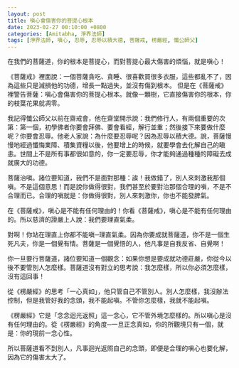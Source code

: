 ```yaml
---
layout: post
title: 嗔心會傷害你的菩提心根本
date: 2023-02-27 00:10:00 +0800
categories: [Amitabha, 淨界法師]
tags: [淨界法師, 嗔心, 忍辱, 忍辱以積大德, 菩薩戒, 楞嚴經, 懺公師父]
---
```


在我們的菩薩道，你的根本是菩提心，而對菩提心最大傷害的煩惱，就是嗔心！

《菩薩戒》裡面說：一個菩薩貪吃、貪睡、很喜歡買很多衣服，這些都亂不了，因為這些只是減損他的功德，增長一點過失，並沒有傷到根本。
但是在《菩薩戒》裡警告菩薩：嗔心會傷害你的菩提心根本。就像一顆樹，它直接傷害你的根本，你的枝葉花果就凋零。

我記得懺公師父以前在齋戒會，他在齋堂開示說：我們修行人，有兩個重要的次第：第一個，初學佛者你要會拜佛、要會看經，解行並重；然後接下來要做什麼呢？你要會忍辱。他老人家說：為什麼要忍辱呢？因為忍辱以積大德。說，菩薩慢慢地經過懺悔業障、積集資糧以後，他要增上的時候，就要學會去化解自己的瞋恚。世間上不是所有事都很如意的，你一定要忍辱，你才能夠通過種種的障礙去成就廣大的功德。

菩薩治嗔。諸位要知道，我們不是面對那種：誒！我做錯了，別人來刺激我那個嗔。不是這個意思！而是說你做得很對，我們甚至於要對治那個合理的嗔，不是不合理而已。合理的嗔就是：你做得很對，別人來刺激你，你也不能發脾氣。

在《菩薩戒》，嗔心是不能有任何理由的！你看《菩薩戒》，嗔心是不能有任何理由的。所以慈濟的證嚴上人說：我們要理直氣柔。

對啊！你站在理直上你都不能嗔─理直氣柔。因為你要成就菩薩道，你不是一個生死凡夫，你是一個覺有情。菩薩是一個覺悟的人，他凡事是自我反省、自覺啊！

你一旦要行菩薩道，諸位要知道一個觀念：如果你想是要成就功德莊嚴，你從今以後不要管別人怎麼樣。菩薩道沒有對立的思考說：我怎麼樣，所以你必須怎麼樣，沒有這回事！

從《楞嚴經》的思考「一心真如」，他只管自己不管別人。別人怎麼樣，我沒辦法控制，但是我管好我的念頭，我不能起嗔。不管你怎麼樣，我就不能起嗔。

《楞嚴經》它是「念念迴光返照」這一念心，它不管外境怎麼樣的。所以嗔心是沒有任何理由的。從《楞嚴經》的角度─一旦正念真如，你的所觀境只有一個，就是：你的現前一念心性。

所以菩薩道看不到別人，凡事迴光返照自己的念頭，即便是合理的嗔心也要化解，因為它的傷害太大了。